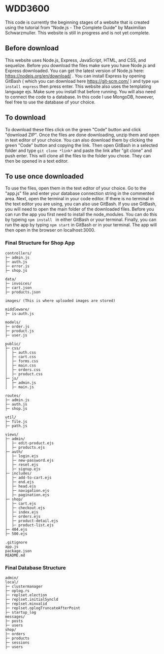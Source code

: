 # WDD3600
This code is currently the beginning stages of a website that is created using the tutorial from "Node.js - The Complete Guide" by Maximilian Schwarzmuller.
This website is still in progress and is not yet complete.

## Before download
This website uses Node.js, Express, JavaScript, HTML, and CSS, and sequelize. Before you download the files make sure you have Node.js and Express downloaded.
You can get the latest version of Node.js here: https://nodejs.org/en/download/ .
 You can install Express by opening GitBash ( which you can download here https://git-scm.com/ ) and type ```npm install express``` then press enter.
 This website also uses the templating language ejs. Make sure you install that before running.
 You will also need to connect the code to a database. In this code I use MongoDB, however, feel free to use the database of your choice. 

## To download
To download these files click on the green "Code" button and click "download ZIP". Once the files are done downloading, unzip them and open in text editor of your choice. You can also download them by clicking the green "Code" button and copying the link. Then open GitBash in a selected folder and type ```git clone *link*``` and paste the link after "git clone" and push enter. This will clone all the files to the folder you chose. They can then be opened in a text editor.



## To use once downloaded
To use the files, open them in the text editor of your choice. Go to the "app.js" file and enter your database connection string in the commented area. Next, open the terminal in your code editor. If there is no terminal in the text editor you are using, you can also use GitBash. If you use GitBash, you will need to open the main folder of the downloaded files. Before you can run the app you first need to install the node_modules. You can do this by typeing ```npm install ``` in either GitBash or your terminal. Finally, you can run the app by typing ```npm start``` in GitBash or in your terminal. The app will then open in the browser on localhost:3000.

### Final Structure for Shop App
```
controllers/
├─ admin.js
├─ auth.js
├─ error.js
├─ shop.js

data/
├─ invoices/
├─ cart.json
├─ products.json

images/ (This is where uploaded images are stored)

middleware/
├─ is-auth.js

models/
├─ order.js
├─ product.js
├─ user.js

public/
├─ css/
│  ├─ auth.css
│  ├─ cart.css
│  ├─ forms.css
│  ├─ main.css
│  ├─ orders.css
│  ├─ product.css
├─ js/
│  ├─ admin.js
│  ├─ main.js

routes/
├─ admin.js
├─ auth.js
├─ shop.js

util/
├─ file.js
├─ path.js

views/
├─ admin/
│  ├─ edit-product.ejs
│  ├─ products.ejs
├─ auth/
│  ├─ login.ejs
│  ├─ new-password.ejs
│  ├─ reset.ejs
│  ├─ signup.ejs
├─ includes/
│  ├─ add-to-cart.ejs
│  ├─ end.ejs
│  ├─ head.ejs
│  ├─ navigation.ejs
│  ├─ pagination.ejs
├─ shop/
│  ├─ cart.ejs
│  ├─ checkout.ejs
│  ├─ index.ejs
│  ├─ orders.ejs
│  ├─ product-detail.ejs
│  ├─ product-list.ejs
├─ 404.ejs
├─ 500.ejs

.gitignore
app.js
package.json
README.md
```
### Final Database Structure
```
admin/
local/
├─ clustermanager
├─ oplog.rs
├─ replset.election
├─ replset.initialSyncld
├─ replset.minvalid
├─ replset.oplogTruncateAfterPoint
├─ startup_log
messages/
├─ posts
├─ users
shop/
├─ orders
├─ products
├─ sessions
├─ users
```
